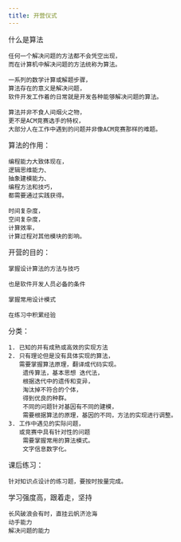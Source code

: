 ```yaml
---
title: 开营仪式
---
```


什么是算法
    
    任何一个解决问题的方法都不会凭空出现，
    而在计算机中解决问题的方法统称为算法。
    
    一系列的数学计算或解题步骤，
    算法存在的意义是解决问题，
    软件开发工作着的日常就是开发各种能够解决问题的算法。
    
    算法并非不食人间烟火之物，
    更不是ACM竞赛选手的特权，
    大部分人在工作中遇到的问题并非像ACM竞赛那样的难题。
    

算法的作用：

    编程能力大致体现在，
    逻辑思维能力、
    抽象建模能力、
    编程方法和技巧，
    都需要通过实践获得。
    
    时间复杂度，
    空间复杂度，
    计算效率，
    计算过程对其他模块的影响。


开营的目的：
    
    掌握设计算法的方法与技巧
    
    也是软件开发人员必备的条件
        
    掌握常用设计模式
    
    在练习中积累经验
    
分类：
    
    1. 已知的并有成熟或高效的实现方法
    2. 只有理论但是没有具体实现的算法，
       需要掌握算法原理，翻译成代码实现。
        遗传算法，基本思想 迭代法，
        根据迭代中的遗传和变异，
        淘汰掉不符合的个体，
        得到优良的种群。
        不同的问题针对基因有不同的建模，
        需要根据算法的原理，基因的不同，方法的实现进行调整。
    3. 工作中遇见的实际问题，
       或竞赛中具有针对性的问题
        需要掌握常用的算法模式。
        文字信息数字化。
    
课后练习：
    
    针对知识点设计的练习题，要按时按量完成。


学习强度高，跟着走，坚持

    长风破浪会有时，直挂云帆济沧海
    动手能力
    解决问题的能力